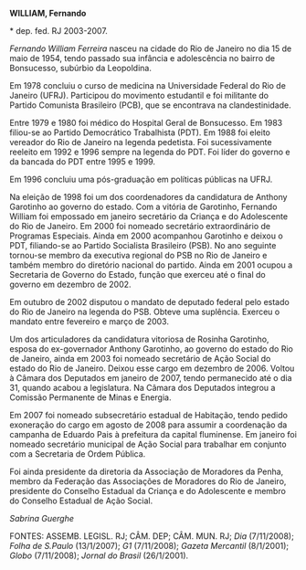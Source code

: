 **WILLIAM, Fernando**

\* dep. fed. RJ 2003-2007.

*Fernando William Ferreira* nasceu na cidade do Rio de Janeiro no dia 15
de maio de 1954, tendo passado sua infância e adolescência no bairro de
Bonsucesso, subúrbio da Leopoldina.

Em 1978 concluiu o curso de medicina na Universidade Federal do Rio de
Janeiro (UFRJ). Participou do movimento estudantil e foi militante do
Partido Comunista Brasileiro (PCB), que se encontrava na
clandestinidade.

Entre 1979 e 1980 foi médico do Hospital Geral de Bonsucesso. Em 1983
filiou-se ao Partido Democrático Trabalhista (PDT). Em 1988 foi eleito
vereador do Rio de Janeiro na legenda pedetista. Foi sucessivamente
reeleito em 1992 e 1996 sempre na legenda do PDT. Foi líder do governo e
da bancada do PDT entre 1995 e 1999.

Em 1996 concluiu uma pós-graduação em políticas públicas na UFRJ.

Na eleição de 1998 foi um dos coordenadores da candidatura de Anthony
Garotinho ao governo do estado. Com a vitória de Garotinho, Fernando
William foi empossado em janeiro secretário da Criança e do Adolescente
do Rio de Janeiro. Em 2000 foi nomeado secretário extraordinário de
Programas Especiais. Ainda em 2000 acompanhou Garotinho e deixou o PDT,
filiando-se ao Partido Socialista Brasileiro (PSB). No ano seguinte
tornou-se membro da executiva regional do PSB no Rio de Janeiro e também
membro do diretório nacional do partido. Ainda em 2001 ocupou a
Secretaria de Governo do Estado, função que exerceu até o final do
governo em dezembro de 2002.

Em outubro de 2002 disputou o mandato de deputado federal pelo estado do
Rio de Janeiro na legenda do PSB. Obteve uma suplência. Exerceu o
mandato entre fevereiro e março de 2003.

Um dos articuladores da candidatura vitoriosa de Rosinha Garotinho,
esposa do ex-governador Anthony Garotinho, ao governo do estado do Rio
de Janeiro, ainda em 2003 foi nomeado secretário de Ação Social do
estado do Rio de Janeiro. Deixou esse cargo em dezembro de 2006. Voltou
à Câmara dos Deputados em janeiro de 2007, tendo permanecido até o dia
31, quando acabou a legislatura. Na Câmara dos Deputados integrou a
Comissão Permanente de Minas e Energia.

Em 2007 foi nomeado subsecretário estadual de Habitação, tendo pedido
exoneração do cargo em agosto de 2008 para assumir a coordenação da
campanha de Eduardo Pais à prefeitura da capital fluminense. Em janeiro
foi nomeado secretário municipal de Ação Social para trabalhar em
conjunto com a Secretaria de Ordem Pública.

Foi ainda presidente da diretoria da Associação de Moradores da Penha,
membro da Federação das Associações de Moradores do Rio de Janeiro,
presidente do Conselho Estadual da Criança e do Adolescente e membro do
Conselho Estadual de Ação Social.

*Sabrina Guerghe*

FONTES: ASSEMB. LEGISL. RJ; CÂM. DEP; CÂM. MUN. RJ; *Dia* (7/11/2008);
*Folha de S.Paulo* (13/1/2007); *G1* (7/11/2008); *Gazeta Mercantil*
(8/1/2001); *Globo* (7/11/2008); *Jornal do Brasil* (26/1/2001).
